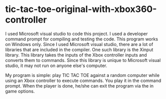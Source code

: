 # tic-tac-toe-original-with-xbox360-controller
I used Microsoft visual studio to code this project. 
I used a developer command prompt for compiling and testing the code. 
This program works on Windows only. 
Since I used Microsoft visual studio, there are a lot of libraries that are included in the compiler. 
One such library is the Xinput library. 
This library takes the inputs of the Xbox controller inputs and converts them to commands. 
Since this library is unique to Microsoft visual studio, it may not run on anyone else's computer. 

My program is simple: play TIC TAC TOE against a random computer while using an Xbox controller to execute commands. 
You play it in the command prompt. When the player is done, he/she can exit the program via the in game options.
